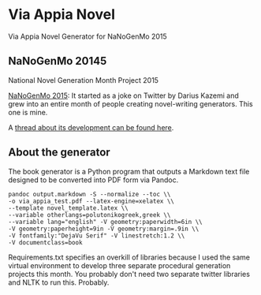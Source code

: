 # Via Appia Novel
Via Appia Novel Generator for NaNoGenMo 2015

## NaNoGenMo 20145
National Novel Generation Month Project 2015

[NaNoGenMo 2015](https://github.com/dariusk/NaNoGenMo-2015): It started as a joke on Twitter by Darius Kazemi and grew into an entire month of people creating novel-writing generators. This one is mine.

A [thread about its development can be found here](https://github.com/dariusk/NaNoGenMo-2015/issues/15).

## About the generator
The book generator is a Python program that outputs a Markdown text file designed to be converted into PDF form via Pandoc.

    pandoc output.markdown -S --normalize --toc \\
    -o via_appia_test.pdf --latex-engine=xelatex \\
    --template novel_template.latex \\
    --variable otherlangs=polutonikogreek,greek \\
    --variable lang="english" -V geometry:paperwidth=6in \\
    -V geometry:paperheight=9in -V geometry:margin=.9in \\
    -V fontfamily:"DejaVu Serif" -V linestretch:1.2 \\
    -V documentclass=book

Requirements.txt specifies an overkill of libraries because I used the same virtual environment to develop three separate procedural generation projects this month. You probably don't need two separate twitter libraries and NLTK to run this. Probably.

